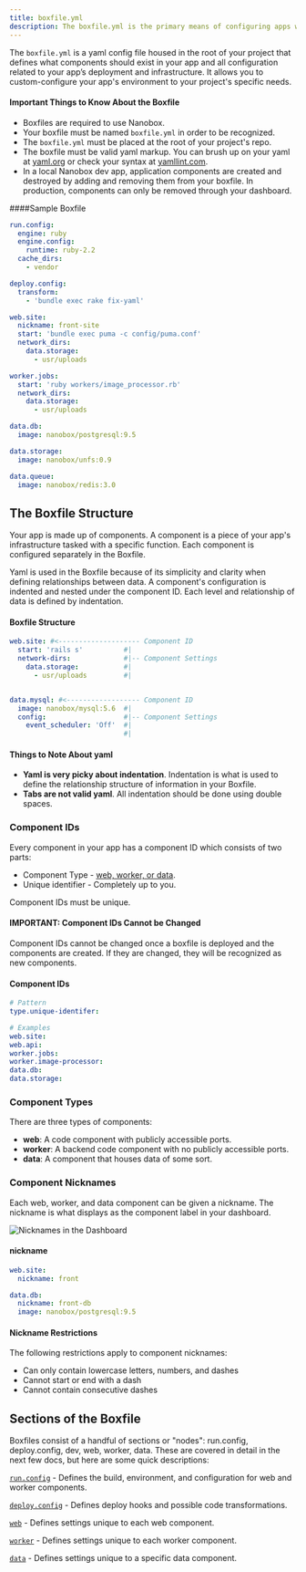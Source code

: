 ```yaml
---
title: boxfile.yml
description: The boxfile.yml is the primary means of configuring apps with Nanobox. It allows you to custom-configure your environment to your project's specific needs.
---
```


The `boxfile.yml` is a yaml config file housed in the root of your project that defines what components should exist in your app and all configuration related to your app’s deployment and infrastructure. It allows you to custom-configure your app's environment to your project's specific needs.

#### Important Things to Know About the Boxfile
- Boxfiles are required to use Nanobox.
- Your boxfile must be named `boxfile.yml` in order to be recognized.
- The `boxfile.yml` must be placed at the root of your project's repo.
- The boxfile must be valid yaml markup. You can brush up on your yaml at [yaml.org](http://yaml.org/start.html) or check your syntax at [yamllint.com](http://www.yamllint.com/).
- In a local Nanobox dev app, application components are created and destroyed by adding and removing them from your boxfile. In production, components can only be removed through your dashboard.

####Sample Boxfile
```yaml
run.config:
  engine: ruby
  engine.config:
    runtime: ruby-2.2
  cache_dirs:
    - vendor

deploy.config:
  transform:
    - 'bundle exec rake fix-yaml'

web.site:
  nickname: front-site
  start: 'bundle exec puma -c config/puma.conf'
  network_dirs:
    data.storage:
      - usr/uploads

worker.jobs:
  start: 'ruby workers/image_processor.rb'
  network_dirs:
    data.storage:
      - usr/uploads

data.db:
  image: nanobox/postgresql:9.5

data.storage:
  image: nanobox/unfs:0.9

data.queue:
  image: nanobox/redis:3.0
```

## The Boxfile Structure

Your app is made up of components. A component is a piece of your app's infrastructure tasked with a specific function. Each component is configured separately in the Boxfile.

Yaml is used in the Boxfile because of its simplicity and clarity when defining relationships between data. A component's configuration is indented and nested under the component ID. Each level and relationship of data is defined by indentation.

#### Boxfile Structure

```yaml
web.site: #<-------------------- Component ID
  start: 'rails s'          #|
  network-dirs:             #|-- Component Settings
    data.storage:           #|
      - usr/uploads         #|


data.mysql: #<------------------ Component ID
  image: nanobox/mysql:5.6  #|
  config:                   #|-- Component Settings
    event_scheduler: 'Off'  #|
                            #|
```

#### Things to Note About yaml
- **Yaml is very picky about indentation**. Indentation is what is used to define the relationship structure of information in your Boxfile.
- **Tabs are not valid yaml**. All indentation should be done using double spaces.

### Component IDs
Every component in your app has a component ID which consists of two parts:

- Component Type - [web, worker, or data](#component-types).
- Unique identifier - Completely up to you.

Component IDs must be unique.

#### IMPORTANT: Component IDs Cannot be Changed
Component IDs cannot be changed once a boxfile is deployed and the components are created. If they are changed, they will be recognized as new components.

#### Component IDs
```yaml
# Pattern
type.unique-identifer:

# Examples
web.site:
web.api:
worker.jobs:
worker.image-processor:
data.db:
data.storage:
```

### Component Types
There are three types of components:

- **web**: A code component with publicly accessible ports.
- **worker**: A backend code component with no publicly accessible ports.
- **data**: A component that houses data of some sort.

### Component Nicknames
Each web, worker, and data component can be given a nickname. The nickname is what displays as the component label in your dashboard.

![Nicknames in the Dashboard](boxfile-nicknames.png)

#### nickname
```yaml
web.site:
  nickname: front

data.db:
  nickname: front-db
  image: nanobox/postgresql:9.5
```

#### Nickname Restrictions
The following restrictions apply to component nicknames:

- Can only contain lowercase letters, numbers, and dashes
- Cannot start or end with a dash
- Cannot contain consecutive dashes

## Sections of the Boxfile
Boxfiles consist of a handful of sections or "nodes": run.config, deploy.config, dev, web, worker, data. These are covered in detail in the next few docs, but here are some quick descriptions:

[`run.config`](/boxfile/run-config/) - Defines the build, environment, and configuration for web and worker components.

[`deploy.config`](/boxfile/deploy-config/) - Defines deploy hooks and possible code transformations.

[`web`](/boxfile/web/) - Defines settings unique to each web component.  

[`worker`](/boxfile/worker/) - Defines settings unique to each worker component.  

[`data`](/boxfile/data/) - Defines settings unique to a specific data component.
